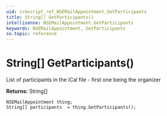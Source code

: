 ```yaml
---
uid: crmscript_ref_NSEMailAppointment_GetParticipants
title: String[] GetParticipants()
intellisense: NSEMailAppointment.GetParticipants
keywords: NSEMailAppointment, GetParticipants
so.topic: reference
---
```


# String[] GetParticipants()

List of participants in the iCal file - first one being the organizer

**Returns:** String[]

```crmscript
NSEMailAppointment thing;
String[] participants  = thing.GetParticipants();
```

